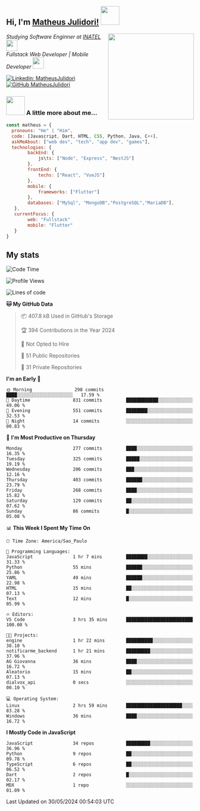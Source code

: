 <h2> Hi, I'm <a href="https://matheusjulidori.github.io" target="_blank">Matheus Julidori!</a> <img src="https://media.giphy.com/media/12oufCB0MyZ1Go/giphy.gif" width="50"></h2>
<img align='right' src="https://media.giphy.com/media/3oKIPnAiaMCws8nOsE/giphy.gif" width="230" height="auto">
<p><em>Studying Software Enginner at <a href="http://www.inatel.br" target="_blank">INATEL</a><img src="https://media.giphy.com/media/fYSnHlufseco8Fh93Z/giphy.gif" width="30"></br>
  Fullstack Web Developer | Mobile Developer <img src="https://media.giphy.com/media/WUlplcMpOCEmTGBtBW/giphy.gif" width="30">
</em></p>

[![Linkedin: MatheusJulidori](https://img.shields.io/badge/-MatheusJulidori-blue?style=flat-square&logo=Linkedin&logoColor=white&link=https://www.linkedin.com/in/MatheusJulidori/)](https://www.linkedin.com/in/MatheusJulidori/)
[![GitHub MatheusJulidori](https://img.shields.io/github/followers/matheusjulidori?label=follow&style=social)](https://github.com/MatheusJulidori)


### <img src="https://media.giphy.com/media/VgCDAzcKvsR6OM0uWg/giphy.gif" width="50"> A little more about me...  

```javascript
const matheus = {
  pronouns: "He" | "Him",
  code: [Javascript, Dart, HTML, CSS, Python, Java, C++],
  askMeAbout: ["web dev", "tech", "app dev", "games"],
  technologies: {
        backEnd: {
            js\ts: ["Node", "Express", "NestJS"]
        },
        frontEnd: {
            techs: ["React", "VueJS"]
        },
        mobile: {
            frameworks: ["Flutter"]
        },
        databases: ["MySql", "MongoDB","PostgreSQL","MariaDB"],
   },
   currentFocus: {
        web: "Fullstack"
        mobile: "Flutter"
   }
}
```
<h2>My stats</h2>

<!--START_SECTION:waka-->
![Code Time](http://img.shields.io/badge/Code%20Time-615%20hrs%2027%20mins-blue)

![Profile Views](http://img.shields.io/badge/Profile%20Views-0-blue)

![Lines of code](https://img.shields.io/badge/From%20Hello%20World%20I%27ve%20Written-6.6%20million%20lines%20of%20code-blue)

**🐱 My GitHub Data** 

> 📦 407.8 kB Used in GitHub's Storage 
 > 
> 🏆 394 Contributions in the Year 2024
 > 
> 🚫 Not Opted to Hire
 > 
> 📜 51 Public Repositories 
 > 
> 🔑 31 Private Repositories 
 > 
**I'm an Early 🐤** 

```text
🌞 Morning                298 commits         ████░░░░░░░░░░░░░░░░░░░░░   17.59 % 
🌆 Daytime                831 commits         ████████████░░░░░░░░░░░░░   49.06 % 
🌃 Evening                551 commits         ████████░░░░░░░░░░░░░░░░░   32.53 % 
🌙 Night                  14 commits          ░░░░░░░░░░░░░░░░░░░░░░░░░   00.83 % 
```
📅 **I'm Most Productive on Thursday** 

```text
Monday                   277 commits         ████░░░░░░░░░░░░░░░░░░░░░   16.35 % 
Tuesday                  325 commits         █████░░░░░░░░░░░░░░░░░░░░   19.19 % 
Wednesday                206 commits         ███░░░░░░░░░░░░░░░░░░░░░░   12.16 % 
Thursday                 403 commits         ██████░░░░░░░░░░░░░░░░░░░   23.79 % 
Friday                   268 commits         ████░░░░░░░░░░░░░░░░░░░░░   15.82 % 
Saturday                 129 commits         ██░░░░░░░░░░░░░░░░░░░░░░░   07.62 % 
Sunday                   86 commits          █░░░░░░░░░░░░░░░░░░░░░░░░   05.08 % 
```


📊 **This Week I Spent My Time On** 

```text
🕑︎ Time Zone: America/Sao_Paulo

💬 Programming Languages: 
JavaScript               1 hr 7 mins         ████████░░░░░░░░░░░░░░░░░   31.33 % 
Python                   55 mins             ██████░░░░░░░░░░░░░░░░░░░   25.86 % 
YAML                     49 mins             ██████░░░░░░░░░░░░░░░░░░░   22.98 % 
HTML                     15 mins             ██░░░░░░░░░░░░░░░░░░░░░░░   07.13 % 
Text                     12 mins             █░░░░░░░░░░░░░░░░░░░░░░░░   05.99 % 

🔥 Editors: 
VS Code                  3 hrs 35 mins       █████████████████████████   100.00 % 

🐱‍💻 Projects: 
engine                   1 hr 22 mins        ██████████░░░░░░░░░░░░░░░   38.10 % 
notificarme_backend      1 hr 21 mins        █████████░░░░░░░░░░░░░░░░   37.96 % 
AG Giovanna              36 mins             ████░░░░░░░░░░░░░░░░░░░░░   16.72 % 
Aleatorio                15 mins             ██░░░░░░░░░░░░░░░░░░░░░░░   07.13 % 
dialvox_api              0 secs              ░░░░░░░░░░░░░░░░░░░░░░░░░   00.10 % 

💻 Operating System: 
Linux                    2 hrs 59 mins       █████████████████████░░░░   83.28 % 
Windows                  36 mins             ████░░░░░░░░░░░░░░░░░░░░░   16.72 % 
```

**I Mostly Code in JavaScript** 

```text
JavaScript               34 repos            █████████░░░░░░░░░░░░░░░░   36.96 % 
Python                   9 repos             ██░░░░░░░░░░░░░░░░░░░░░░░   09.78 % 
TypeScript               6 repos             ██░░░░░░░░░░░░░░░░░░░░░░░   06.52 % 
Dart                     2 repos             █░░░░░░░░░░░░░░░░░░░░░░░░   02.17 % 
MDX                      1 repo              ░░░░░░░░░░░░░░░░░░░░░░░░░   01.09 % 
```




 Last Updated on 30/05/2024 00:54:03 UTC
<!--END_SECTION:waka-->
